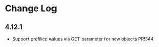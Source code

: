 # Change Log

## 4.12.1

* Support prefilled values via GET parameter for new objects [PR!344](https://github.com/innogames/serveradmin/pull/344)
